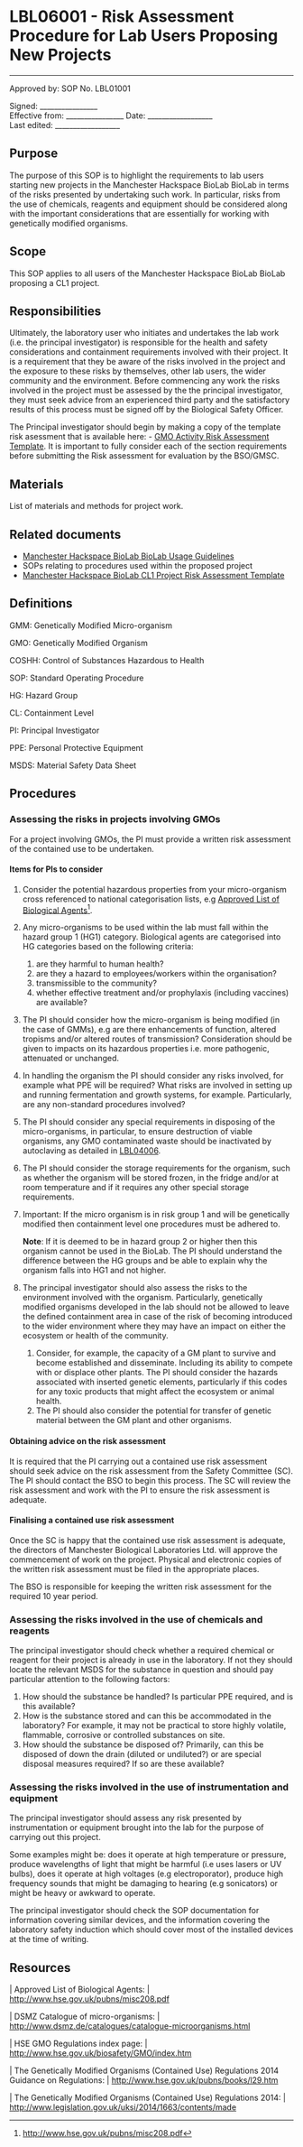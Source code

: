# LBL06001 - Risk Assessment Procedure for Lab Users Proposing New Projects

 ------
  Approved by:             SOP No. LBL01001

  Signed: 
  \_\_\_\_\_\_\_\_\_\_\_\_\_\_\_\_    
  Effective from:
\_\_\_\_\_\_\_\_\_\_\_\_\_\_\_\_
  Date: 
  \_\_\_\_\_\_\_\_\_\_\_\_\_\_\_\_\_\_   
  Last edited:
 \_\_\_\_\_\_\_\_\_\_\_\_\_\_\_\_\_\_
  

## Purpose

The purpose of this SOP is to highlight the requirements to lab users
starting new projects in the Manchester Hackspace BioLab BioLab in terms of the
risks presented by undertaking such work. In particular, risks from the
use of chemicals, reagents and equipment should be considered along with
the important considerations that are essentially for working with
genetically modified organisms.

## Scope

This SOP applies to all users of the Manchester Hackspace BioLab BioLab
proposing a CL1 project.

## Responsibilities

Ultimately, the laboratory user who initiates and undertakes the lab
work (i.e. the principal investigator) is responsible for the health and
safety considerations and containment requirements involved with their
project. It is a requirement that they be aware of the risks involved in
the project and the exposure to these risks by themselves, other lab
users, the wider community and the environment. Before commencing any
work the risks involved in the project must be assessed by the the
principal investigator, they must seek advice from an experienced third
party and the satisfactory results of this process must be signed off by
the Biological Safety Officer.

The Principal investigator should begin by making a copy of the template
risk asessment that is available here: - [GMO Activity Risk Assessment
Template](https://goo.gl/C91Jpu). It is important to fully consider each
of the section requirements before submitting the Risk assessment for
evaluation by the BSO/GMSC.

## Materials

List of materials and methods for project work.

## Related documents

-   [Manchester Hackspace BioLab BioLab Usage
    Guidelines](biolab-usage-guidelines.md)
-   SOPs relating to procedures used within the proposed project
-   [Manchester Hackspace BioLab CL1 Project Risk Assessment
    Template](https://goo.gl/C91Jpu)

## Definitions

GMM:   Genetically Modified Micro-organism

GMO:   Genetically Modified Organism

COSHH:   Control of Substances Hazardous to Health

SOP:   Standard Operating Procedure

HG:   Hazard Group

CL:   Containment Level

PI:   Principal Investigator

PPE:   Personal Protective Equipment

MSDS:   Material Safety Data Sheet

## Procedures

### Assessing the risks in projects involving GMOs

For a project involving GMOs, the PI must provide a written risk
assessment of the contained use to be undertaken.

#### Items for PIs to consider

1.  Consider the potential hazardous properties from your micro-organism
    cross referenced to national categorisation lists, e.g [Approved
    List of Biological
    Agents](http://www.hse.gov.uk/pubns/misc208.pdf)[^1].

2.  Any micro-organisms to be used within the lab must fall within the
    hazard group 1 (HG1) category. Biological agents are categorised
    into HG categories based on the following criteria:

    1.  are they harmful to human health?
    2.  are they a hazard to employees/workers within the organisation?
    3.  transmissible to the community?
    4.  whether effective treatment and/or prophylaxis (including
        vaccines) are available?

3.  The PI should consider how the micro-organism is being modified (in
    the case of GMMs), e.g are there enhancements of function, altered
    tropisms and/or altered routes of transmission? Consideration should
    be given to impacts on its hazardous properties i.e. more
    pathogenic, attenuated or unchanged.

4.  In handling the organism the PI should consider any risks involved,
    for example what PPE will be required? What risks are involved in
    setting up and running fermentation and growth systems, for example.
    Particularly, are any non-standard procedures involved?

5.  The PI should consider any special requirements in disposing of the
    micro-organisms, in particular, to ensure destruction of viable
    organisms, any GMO contaminated waste should be inactivated by
    autoclaving as detailed in [LBL04006](lbl04006.md).

6.  The PI should consider the storage requirements for the organism,
    such as whether the organism will be stored frozen, in the fridge
    and/or at room temperature and if it requires any other special
    storage requirements.

7.  Important: If the micro organism is in risk group 1 and will be
    genetically modified then containment level one procedures must be
    adhered to.

    **Note**: If it is deemed to be in hazard group 2 or higher then
    this organism cannot be used in the BioLab. The PI should understand
    the difference between the HG groups and be able to explain why the
    organism falls into HG1 and not higher.

8.  The principal investigator should also assess the risks to the
    environment involved with the organism. Particularly, genetically
    modified organisms developed in the lab should not be allowed to
    leave the defined containment area in case of the risk of becoming
    introduced to the wider environment where they may have an impact on
    either the ecosystem or health of the community.

    1.  Consider, for example, the capacity of a GM plant to survive and
        become established and disseminate. Including its ability to
        compete with or displace other plants. The PI should consider
        the hazards associated with inserted genetic elements,
        particularly if this codes for any toxic products that might
        affect the ecosystem or animal health.
    2.  The PI should also consider the potential for transfer of
        genetic material between the GM plant and other organisms.

#### Obtaining advice on the risk assessment

It is required that the PI carrying out a contained use risk assessment
should seek advice on the risk assessment from the Safety Committee
(SC). The PI should contact the BSO to begin this process. The SC will
review the risk assessment and work with the PI to ensure the risk
assessment is adequate.

#### Finalising a contained use risk assessment

Once the SC is happy that the contained use risk assessment is adequate,
the directors of Manchester Biological Laboratories Ltd. will approve the
commencement of work on the project. Physical and electronic copies of
the written risk assessment must be filed in the appropriate places.

The BSO is responsible for keeping the written risk assessment for the
required 10 year period.

### Assessing the risks involved in the use of chemicals and reagents

The principal investigator should check whether a required chemical or
reagent for their project is already in use in the laboratory. If not
they should locate the relevant MSDS for the substance in question and
should pay particular attention to the following factors:

1.  How should the substance be handled? Is particular PPE required, and
    is this available?
2.  How is the substance stored and can this be accommodated in the
    laboratory? For example, it may not be practical to store highly
    volatile, flammable, corrosive or controlled substances on site.
3.  How should the substance be disposed of? Primarily, can this be
    disposed of down the drain (diluted or undiluted?) or are special
    disposal measures required? If so are these available?

### Assessing the risks involved in the use of instrumentation and equipment

The principal investigator should assess any risk presented by
instrumentation or equipment brought into the lab for the purpose of
carrying out this project.

Some examples might be: does it operate at high temperature or pressure,
produce wavelengths of light that might be harmful (i.e uses lasers or
UV bulbs), does it operate at high voltages (e.g electroporator),
produce high frequency sounds that might be damaging to hearing (e.g
sonicators) or might be heavy or awkward to operate.

The principal investigator should check the SOP documentation for
information covering similar devices, and the information covering the
laboratory safety induction which should cover most of the installed
devices at the time of writing.

## Resources

| Approved List of Biological Agents:
| <http://www.hse.gov.uk/pubns/misc208.pdf>

| DSMZ Catalogue of micro-organisms:
| <http://www.dsmz.de/catalogues/catalogue-microorganisms.html>

| HSE GMO Regulations index page:
| <http://www.hse.gov.uk/biosafety/GMO/index.htm>

| The Genetically Modified Organisms (Contained Use) Regulations 2014
  Guidance on Regulations:
| <http://www.hse.gov.uk/pubns/books/l29.htm>

| The Genetically Modified Organisms (Contained Use) Regulations 2014:
| <http://www.legislation.gov.uk/uksi/2014/1663/contents/made>

[^1]: <http://www.hse.gov.uk/pubns/misc208.pdf>
